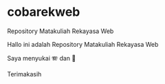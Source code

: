 # cobarekweb
Repository Matakuliah Rekayasa Web

Hallo ini adalah Repository Matakuliah Rekayasa Web

Saya menyukai 🪗 dan 🥑

Terimakasih
